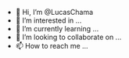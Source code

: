 - 👋 Hi, I’m @LucasChama
- 👀 I’m interested in ...
- 🌱 I’m currently learning ...
- 💞️ I’m looking to collaborate on ...
- 📫 How to reach me ...

<!---
LucasChama/LucasChama is a ✨ special ✨ repository because its `README.md` (this file) appears on your GitHub profile.
You can click the Preview link to take a look at your changes.
--->
